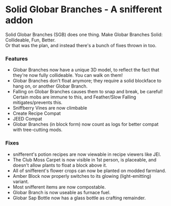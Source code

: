 # Solid Globar Branches - A snifferent addon
Solid Globar Branches (SGB) does one thing. Make Globar Branches Solid: Collideable, Fun, Better.  
Or that was the plan, and instead there's a bunch of fixes thrown in too.

### Features
- Globar Branches now have a unique 3D model, to reflect the fact that they're now fully collideable. You can walk on them!
- Globar Branches don't float anymore; they require a solid blockface to hang on, or another Globar Branch.
- Falling on Globar Branches causes them to snap and break, be careful! Certain mobs are immune to this, and Feather/Slow Falling mitigates/prevents this.
- Sniffberry Vines are now climbable
- Create Recipe Compat
- JEED Compat
- Globar Branches (in block form) now count as logs for better compat with tree-cutting mods.

### Fixes
- snifferent's potion recipes are now viewable in recipe viewers like JEI.
- The Club Moss Carpet is now visible in 1st person, is placeable, and doesn't allow plants to float a block above it.
- All of snifferent's flower crops can now be planted on modded farmland.
- Amber Block now properly switches to its glowing (light-emitting) variant.
- Most snifferent items are now compostable.
- Globar Branch is now useable as furnace fuel.
- Globar Sap Bottle now has a glass bottle as crafting remainder.